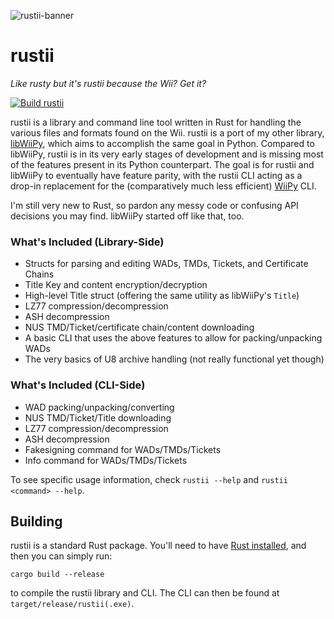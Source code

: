 ![rustii-banner](https://github.com/user-attachments/assets/08a7eea1-837e-4bce-939e-13c720b35226)
# rustii

*Like rusty but it's rustii because the Wii? Get it?*

[![Build rustii](https://github.com/NinjaCheetah/rustii/actions/workflows/rust.yml/badge.svg)](https://github.com/NinjaCheetah/rustii/actions/workflows/rust.yml)

rustii is a library and command line tool written in Rust for handling the various files and formats found on the Wii. rustii is a port of my other library, [libWiiPy](https://github.com/NinjaCheetah/libWiiPy), which aims to accomplish the same goal in Python. Compared to libWiiPy, rustii is in its very early stages of development and is missing most of the features present in its Python counterpart. The goal is for rustii and libWiiPy to eventually have feature parity, with the rustii CLI acting as a drop-in replacement for the (comparatively much less efficient) [WiiPy](https://github.com/NinjaCheetah/WiiPy) CLI.

I'm still very new to Rust, so pardon any messy code or confusing API decisions you may find. libWiiPy started off like that, too.

### What's Included (Library-Side)
- Structs for parsing and editing WADs, TMDs, Tickets, and Certificate Chains
- Title Key and content encryption/decryption
- High-level Title struct (offering the same utility as libWiiPy's `Title`)
- LZ77 compression/decompression
- ASH decompression
- NUS TMD/Ticket/certificate chain/content downloading
- A basic CLI that uses the above features to allow for packing/unpacking WADs
- The very basics of U8 archive handling (not really functional yet though)

### What's Included (CLI-Side)
- WAD packing/unpacking/converting
- NUS TMD/Ticket/Title downloading
- LZ77 compression/decompression
- ASH decompression
- Fakesigning command for WADs/TMDs/Tickets
- Info command for WADs/TMDs/Tickets

To see specific usage information, check `rustii --help` and `rustii <command> --help`.

## Building
rustii is a standard Rust package. You'll need to have [Rust installed](https://www.rust-lang.org/learn/get-started), and then you can simply run:
```
cargo build --release
```
to compile the rustii library and CLI. The CLI can then be found at `target/release/rustii(.exe)`.
